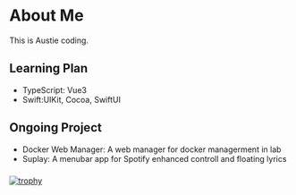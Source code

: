 # About Me

This is Austie coding.

## Learning Plan
* TypeScript: Vue3
* Swift:UIKit, Cocoa, SwiftUI

## Ongoing Project
* Docker Web Manager: A web manager for docker managerment in lab
* Suplay: A menubar app for Spotify enhanced controll and floating lyrics

### 
[![trophy](https://github-profile-trophy.vercel.app/?username=austiecodes)](https://github.com/ryo-ma/github-profile-trophy)




